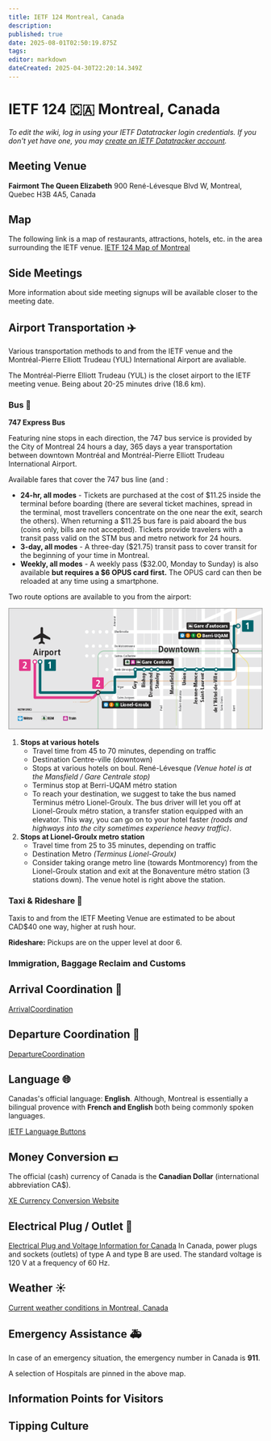```yaml
---
title: IETF 124 Montreal, Canada
description: 
published: true
date: 2025-08-01T02:50:19.875Z
tags: 
editor: markdown
dateCreated: 2025-04-30T22:20:14.349Z
---
```


# IETF 124 :canada: Montreal, Canada 
*To edit the wiki, log in using your IETF Datatracker login credentials. If you don't yet have one, you may [create an IETF Datatracker account](https://datatracker.ietf.org/accounts/create/).*

## Meeting Venue
**Fairmont The Queen Elizabeth**
900 René-Lévesque Blvd W, 
Montreal, Quebec 
H3B 4A5, Canada

## Map
The following link is a map of restaurants, attractions, hotels, etc. in the area surrounding the IETF venue.
[IETF 124 Map of Montreal](https://www.google.com/maps/d/edit?mid=1QMqPM8PPjdUilmoegzcLh-OZ1lV1rRs&usp=sharing)

## Side Meetings
More information about side meeting signups will be available closer to the meeting date.

## Airport Transportation :airplane:

Various transportation methods to and from the IETF venue and the Montréal-Pierre Elliott Trudeau (YUL) International Airport are avaliable.

The Montréal-Pierre Elliott Trudeau (YUL) is the closet airport to the IETF meeting venue. Being about 20-25 minutes drive (18.6 km). 

### Bus :bus:

**747 Express Bus**

Featuring nine stops in each direction, the 747 bus service is provided by the City of Montreal 24 hours a day, 365 days a year transportation between downtown Montréal and Montréal-Pierre Elliott Trudeau International Airport.

Available fares that cover the 747 bus line (and :
- **24-hr, all modes** - Tickets are purchased at the cost of $11.25 inside the terminal before boarding (there are several ticket machines, spread in the terminal, most travellers concentrate on the one near the exit, search the others). When returning a $11.25 bus fare is paid aboard the bus (coins only, bills are not accepted). Tickets provide travelers with a transit pass valid on the STM bus and metro network for 24 hours.
- **3-day, all modes** - A three-day ($21.75) transit pass to cover transit for the beginning of your time in Montreal.
- **Weekly, all modes** - A weekly pass ($32.00, Monday to Sunday) is also available **but requires a $6 OPUS card first.** The OPUS card can then be reloaded at any time using a smartphone.

Two route options are available to you from the airport:

![747 Bus Routes](/meeting/ca-montreal/mtl-bus747-routes.png)

1. **Stops at various hotels**
	- Travel time from 45 to 70 minutes, depending on traffic
	- Destination Centre-ville (downtown)
	-	Stops at various hotels on boul. René-Lévesque *(Venue hotel is at the Mansfield / Gare Centrale stop)*
	- Terminus stop at Berri-UQAM métro station
	- To reach your destination, we suggest to take the bus named Terminus métro Lionel-Groulx. The bus driver will let you off at Lionel-Groulx métro station, a transfer station equipped with an elevator. This way, you can go on to your hotel faster *(roads and highways into the city sometimes experience heavy traffic)*.
2. **Stops at Lionel-Groulx metro station**
	- Travel time from 25 to 35 minutes, depending on traffic
	- Destination Metro *(Terminus Lionel-Groulx)*
  	- Consider taking orange metro line (towards Montmorency) from the Lionel-Groulx station and exit at the Bonaventure métro station (3 stations down). The venue hotel is right above the station.
    
### Taxi & Rideshare :taxi:
Taxis to and from the IETF Meeting Venue are estimated to be about CAD$40 one way, higher at rush hour.

**Rideshare:**
Pickups are on the upper level at door 6.

### Immigration, Baggage Reclaim and Customs

## Arrival Coordination :flight_arrival:
[ArrivalCoordination](/meeting/124/ArrivalCoordination)

## Departure Coordination :flight_departure:
[DepartureCoordination](/meeting/124/DepartureCoordination)

## Language :globe_with_meridians:
Canadas's official language: **English**. Although, Montreal is essentially a bilingual provence with **French and English** both being commonly spoken languages.

[IETF Language Buttons](/meeting/buttons) 

## Money Conversion :dollar:
The official (cash) currency of Canada is the **Canadian Dollar** (international abbreviation CA$).

[XE Currency Conversion Website](https://www.xe.com/currencyconverter/convert/?Amount=1&From=USD&To=CAD)

 ## Electrical Plug / Outlet :electric_plug:
[Electrical Plug and Voltage Information for Canada](https://www.power-plugs-sockets.com/us/canada/) 
In Canada, power plugs and sockets (outlets) of type A and type B are used. The standard voltage is 120 V at a frequency of 60 Hz.

## Weather :sunny: 
[Current weather conditions in Montreal, Canada](https://www.accuweather.com/en/ca/montreal/h3a/weather-forecast/56186)
 
## Emergency Assistance :ambulance:
In case of an emergency situation, the emergency number in Canada is **911**.

A selection of Hospitals are pinned in the above map.

## Information Points for Visitors

## Tipping Culture

